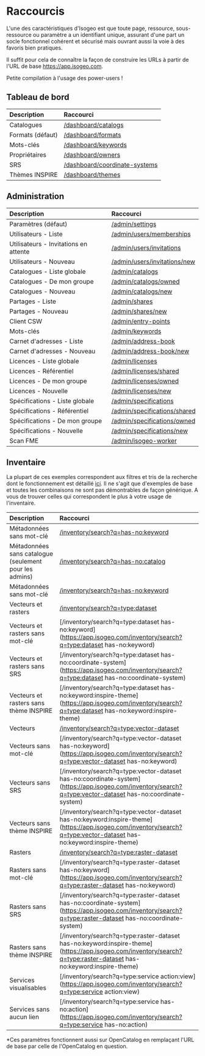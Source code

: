 # Raccourcis

L'une des caractéristiques d'Isogeo est que toute page, ressource, sous-ressource ou paramètre a un identifiant unique, assurant d'une part un socle fonctionnel cohérent et sécurisé mais ouvrant aussi la voie à des favoris bien pratiques.

Il suffit pour cela de connaître la façon de construire les URLs à partir de l'URL de base https://app.isogeo.com.

Petite compilation à l'usage des power-users !

## Tableau de bord

| Description                        | Raccourci |
| :--------------------------------- | :-------- |
| Catalogues       | [/dashboard/catalogs](https://app.isogeo.com/dashboard/catalogs) |
| Formats (défaut) | [/dashboard/formats](https://app.isogeo.com/dashboard/formats) |
| Mots-clés        | [/dashboard/keywords](https://app.isogeo.com/dashboard/keywords) |
| Propriétaires    | [/dashboard/owners](https://app.isogeo.com/dashboard/owners) |
| SRS              | [/dashboard/coordinate-systems](https://app.isogeo.com/dashboard/coordinate-systems) |
| Thèmes INSPIRE   | [/dashboard/themes](https://app.isogeo.com/dashboard/themes) |

## Administration

| Description                        | Raccourci |
| :--------------------------------- | :-------- |
| Paramètres (défaut) | [/admin/settings](https://app.isogeo.com/admin/settings) |
| Utilisateurs - Liste | [/admin/users/memberships](https://app.isogeo.com/admin/users/memberships) |
| Utilisateurs - Invitations en attente | [/admin/users/invitations](https://app.isogeo.com/admin/users/invitations) |
| Utilisateurs - Nouveau | [/admin/users/invitations/new](https://app.isogeo.com/admin/users/invitations/new) |
| Catalogues - Liste globale | [/admin/catalogs](https://app.isogeo.com/admin/catalogs) |
| Catalogues - De mon groupe | [/admin/catalogs/owned](https://app.isogeo.com/admin/catalogs/owned) |
| Catalogues - Nouveau | [/admin/catalogs/new](https://app.isogeo.com/admin/catalogs/new) |
| Partages - Liste | [/admin/shares](https://app.isogeo.com/admin/shares) |
| Partages - Nouveau | [/admin/shares/new](https://app.isogeo.com/admin/shares/new) |
| Client CSW | [/admin/entry-points](https://app.isogeo.com/admin/entry-points) |
| Mots-clés   | [/admin/keywords](https://app.isogeo.com/admin/keywords) |
| Carnet d'adresses - Liste   | [/admin/address-book](https://app.isogeo.com/admin/address-book) |
| Carnet d'adresses - Nouveau   | [/admin/address-book/new](https://app.isogeo.com/admin/address-book/new) |
| Licences - Liste globale  | [/admin/licenses](https://app.isogeo.com/admin/licenses) |
| Licences - Référentiel  | [/admin/licenses/shared](https://app.isogeo.com/admin/licenses/shared) |
| Licences - De mon groupe  | [/admin/licenses/owned](https://app.isogeo.com/admin/licenses/owned) |
| Licences - Nouvelle  | [/admin/licenses/new](https://app.isogeo.com/admin/licenses/new) |
| Spécifications - Liste globale  | [/admin/specifications](https://app.isogeo.com/admin/specifications) |
| Spécifications - Référentiel  | [/admin/specifications/shared](https://app.isogeo.com/admin/specifications/shared) |
| Spécifications - De mon groupe  | [/admin/specifications/owned](https://app.isogeo.com/admin/specifications/owned) |
| Spécifications - Nouvelle  | [/admin/specifications/new](https://app.isogeo.com/admin/specifications/new) |
| Scan FME  | [/admin/isogeo-worker](https://app.isogeo.com/admin/isogeo-worker) |

## Inventaire

La plupart de ces exemples correspondent aux filtres et tris de la recherche dont le fonctionnement est détaillé [ici](../features/inventory/search.html). Il ne s'agit que d'exemples de base et toutes les combinaisons ne sont pas démontrables de façon générique. A vous de trouver celles qui correspondent le plus à votre usage de l'inventaire.

| Description                        | Raccourci |
| :--------------------------------- | :-------- |
| Métadonnées sans mot-clé | [/inventory/search?q=has-no:keyword](https://app.isogeo.com/inventory/search?q=has-no:keyword) |
| Métadonnées sans catalogue (seulement pour les admins) | [/inventory/search?q=has-no:catalog](https://app.isogeo.com/inventory/search?q=has-no:catalog) |
| Métadonnées sans mot-clé | [/inventory/search?q=has-no:keyword](https://app.isogeo.com/inventory/search?q=has-no:keyword) |
| Vecteurs et rasters | [/inventory/search?q=type:dataset](https://app.isogeo.com/inventory/search?q=type:dataset) |
| Vecteurs et rasters sans mot-clé | [/inventory/search?q=type:dataset has-no:keyword](https://app.isogeo.com/inventory/search?q=type:dataset has-no:keyword) |
| Vecteurs et rasters sans SRS | [/inventory/search?q=type:dataset has-no:coordinate-system](https://app.isogeo.com/inventory/search?q=type:dataset has-no:coordinate-system) |
| Vecteurs et rasters sans thème INSPIRE | [/inventory/search?q=type:dataset has-no:keyword:inspire-theme](https://app.isogeo.com/inventory/search?q=type:dataset has-no:keyword:inspire-theme) |
| Vecteurs | [/inventory/search?q=type:vector-dataset](https://app.isogeo.com/inventory/search?q=type:vector-dataset) |
| Vecteurs sans mot-clé | [/inventory/search?q=type:vector-dataset has-no:keyword](https://app.isogeo.com/inventory/search?q=type:vector-dataset has-no:keyword) |
| Vecteurs sans SRS | [/inventory/search?q=type:vector-dataset has-no:coordinate-system](https://app.isogeo.com/inventory/search?q=type:vector-dataset has-no:coordinate-system) |
| Vecteurs sans thème INSPIRE | [/inventory/search?q=type:vector-dataset has-no:keyword:inspire-theme](https://app.isogeo.com/inventory/search?q=type:vector-dataset has-no:keyword:inspire-theme) |
| Rasters | [/inventory/search?q=type:raster-dataset](https://app.isogeo.com/inventory/search?q=type:raster-dataset) |
| Rasters sans mot-clé | [/inventory/search?q=type:raster-dataset has-no:keyword](https://app.isogeo.com/inventory/search?q=type:raster-dataset has-no:keyword) |
| Rasters sans SRS | [/inventory/search?q=type:raster-dataset has-no:coordinate-system](https://app.isogeo.com/inventory/search?q=type:raster-dataset has-no:coordinate-system) |
| Rasters sans thème INSPIRE | [/inventory/search?q=type:raster-dataset has-no:keyword:inspire-theme](https://app.isogeo.com/inventory/search?q=type:raster-dataset has-no:keyword:inspire-theme) |
| Services visualisables | [/inventory/search?q=type:service action:view](https://app.isogeo.com/inventory/search?q=type:service action:view) |
| Services sans aucun lien | [/inventory/search?q=type:service has-no:action](https://app.isogeo.com/inventory/search?q=type:service has-no:action) |


*Ces paramètres fonctionnent aussi sur OpenCatalog en remplaçant l'URL de base par celle de l'OpenCatalog en question.

